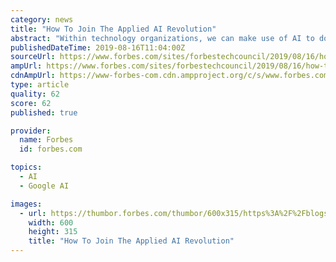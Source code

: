 ```yaml
---
category: news
title: "How To Join The Applied AI Revolution"
abstract: "Within technology organizations, we can make use of AI to do our jobs more effectively using open source AI tools (e.g., TensorFlow or Keras) or cloud-hosted AI APIs (e.g., Alexa APIs from Amazon or Dialogflow APIs from Google). Given how AI is being ..."
publishedDateTime: 2019-08-16T11:04:00Z
sourceUrl: https://www.forbes.com/sites/forbestechcouncil/2019/08/16/how-to-join-the-applied-ai-revolution/
ampUrl: https://www.forbes.com/sites/forbestechcouncil/2019/08/16/how-to-join-the-applied-ai-revolution/amp/
cdnAmpUrl: https://www-forbes-com.cdn.ampproject.org/c/s/www.forbes.com/sites/forbestechcouncil/2019/08/16/how-to-join-the-applied-ai-revolution/amp/
type: article
quality: 62
score: 62
published: true

provider:
  name: Forbes
  id: forbes.com

topics:
  - AI
  - Google AI

images:
  - url: https://thumbor.forbes.com/thumbor/600x315/https%3A%2F%2Fblogs-images.forbes.com%2Fforbestechcouncil%2Ffiles%2F2019%2F08%2Fa-50-1-500x500.jpg
    width: 600
    height: 315
    title: "How To Join The Applied AI Revolution"
---
```

